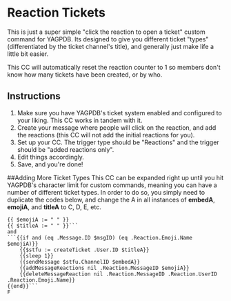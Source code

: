 # Reaction Tickets
This is just a super simple "click the reaction to open a ticket" custom command for YAGPDB. Its designed to give you different ticket "types" (differentiated by the ticket channel's title), and generally just make life a little bit easier.

This CC will automatically reset the reaction counter to 1 so members don't know how many tickets have been created, or by who.

## Instructions
1) Make sure you have YAGPDB's ticket system enabled and configured to your liking. This CC works in tandem with it.
2) Create your message where people will click on the reaction, and add the reactions (this CC will not add the initial reactions for you).
3) Set up your CC. The trigger type should be "Reactions" and the trigger should be "added reactions only".
4) Edit things accordingly.
5) Save, and you're done!

##Adding More Ticket Types
This CC can be expanded right up until you hit YAGPDB's character limit for custom commands, meaning you can have a number of different ticket types. In order to do so, you simply need to duplicate the codes below, and change the A in all instances of **embedA**, **emojiA**, and **titleA** to C, D, E, etc.
```{{ $embedA := cembed "title" "EMBED TITLE" "description" "EMBED DESCRIPTION" }}
{{ $emojiA := " " }}
{{ $titleA := " " }}```
and 
```{{if and (eq .Message.ID $msgID) (eq .Reaction.Emoji.Name $emojiA)}}
    {{$stfu := createTicket .User.ID $titleA}}
    {{sleep 1}}
    {{sendMessage $stfu.ChannelID $embedA}}
    {{addMessageReactions nil .Reaction.MessageID $emojiA}}
    {{deleteMessageReaction nil .Reaction.MessageID .Reaction.UserID .Reaction.Emoji.Name}}
{{end}}```
F
